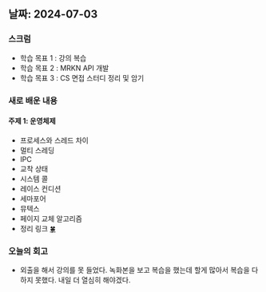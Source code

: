 ## 날짜: 2024-07-03

### 스크럼
- 학습 목표 1 : 강의 복습
- 학습 목표 2 : MRKN API 개발
- 학습 목표 3 : CS 면접 스터디 정리 및 암기

### 새로 배운 내용
#### 주제 1: 운영체제 
- 프로세스와 스레드 차이
- 멀티 스레딩
- IPC
- 교착 상태
- 시스템 콜
- 레이스 컨디션
- 세마포어
- 뮤텍스
- 페이지 교체 알고리즘
- 정리 링크 [🍀](https://trues2.tistory.com/16)

### 오늘의 회고
- 외출을 해서 강의를 못 들었다. 녹화본을 보고 복습을 했는데 할게 많아서 복습을 다 하지 못했다. 내일 더 열심히 해야겠다.

